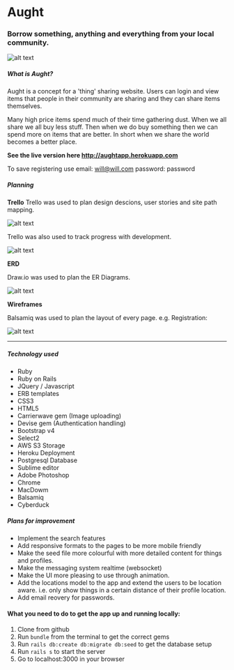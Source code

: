 # Aught 
### Borrow something, anything and everything from your local community.

![alt text](http://aughtapp.s3.amazonaws.com/uploads/AughtScreenShot.png "Aught Screenshot")

##### What is Aught?
Aught is a concept for a 'thing' sharing website. Users can login and view items that people in their community are sharing and they can share items themselves.

Many high price items spend much of their time gathering dust. When we all share we all buy less stuff. Then when we do buy something then we can spend more on items that are better. In short when we share the world becomes a better place.

**See the live version here <http://aughtapp.herokuapp.com>**

To save registering use email: will@will.com password: password



##### Planning

**Trello** 
Trello was used to plan design descions, user stories and site path mapping.

![alt text](http://aughtapp.s3.amazonaws.com/uploads/Trello2.png "Aught Trello board")

Trello was also used to track progress with development.

![alt text](http://aughtapp.s3.amazonaws.com/uploads/Trello.png "Aught Trello board")


**ERD** 

Draw.io was used to plan the ER Diagrams.

![alt text](http://aughtapp.s3.amazonaws.com/uploads/ERD.png "Aught ER Diagram ")

**Wireframes**

Balsamiq was used to plan the layout of every page.
e.g. Registration: 

![alt text](http://aughtapp.s3.amazonaws.com/uploads/wireframes.png "Aught ER Diagram ")

___

##### Technology used

* Ruby
* Ruby on Rails
* JQuery / Javascript
* ERB templates
* CSS3
* HTML5
* Carrierwave gem (Image uploading)
* Devise gem (Authentication handling)
* Bootstrap v4
* Select2
* AWS S3 Storage
* Heroku Deployment
* Postgresql Database
* Sublime editor
* Adobe Photoshop
* Chrome
* MacDowm
* Balsamiq
* Cyberduck

##### Plans for improvement

* Implement the search features
* Add responsive formats to the pages to be more mobile friendly
* Make the seed file more colourful with more detailed content for things and profiles.
* Make the messaging system realtime (websocket)
* Make the UI more pleasing to use through animation.
* Add the locations model to the app and extend the users to be location aware. i.e. only show things in a certain distance of their profile location.
* Add email reovery for passwords.  

#### What you need to do to get the app up and running locally:


1. Clone from github
2. Run ```bundle``` from the terminal to get the correct gems
3. Run ```rails db:create db:migrate db:seed``` to get the database setup  
4. Run ```rails s``` to start the server
5. Go to localhost:3000 in your browser
